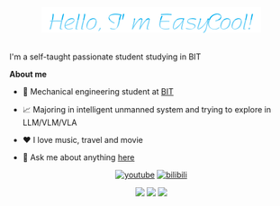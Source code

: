 <div align="center">
  <img src="https://github.com/Redamancy8013/Redamancy8013/blob/main/pic.png">
</div>

<br />

I'm a self-taught passionate student studying in BIT

**About me**

- 💼 Mechanical engineering student at [BIT](https://bit.edu.cn/)

- 📈 Majoring in intelligent unmanned system and trying to explore in LLM/VLM/VLA

- ❤️ I love music, travel and movie

- 💬 Ask me about anything [here](https://github.com/Redamancy8013/Redamancy8013/issues)
<div id="title" align=center>

[![youtube](https://img.shields.io/badge/Video-YouTube-red)](https://www.youtube.com/@Oliver_hyl)
[![bilibili](https://img.shields.io/badge/Video-Bilibili-pink)](https://space.bilibili.com/22802737?spm_id_from=333.1007.0.0)

![](https://img.shields.io/badge/讨厌-熬夜-yellow) 
![](https://img.shields.io/badge/性格-开朗-green) 
![](https://img.shields.io/badge/爱好-音乐-red)

</div>

